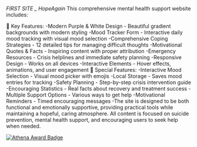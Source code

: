 *FIRST SITE _ HopeAgain*
This comprehensive mental health support website includes:

🌟 Key Features:
-Modern Purple & White Design - Beautiful gradient backgrounds with modern styling
-Mood Tracker Form - Interactive daily mood tracking with visual mood selection
-Comprehensive Coping Strategies - 12 detailed tips for managing difficult thoughts
-Motivational Quotes & Facts - Inspiring content with proper attribution
-Emergency Resources - Crisis helplines and immediate safety planning
-Responsive Design - Works on all devices
-Interactive Elements - Hover effects, animations, and user engagement
💜 Special Features:
-Interactive Mood Selection - Visual mood picker with emojis
-Local Storage - Saves mood entries for tracking
-Safety Planning - Step-by-step crisis intervention guide
-Encouraging Statistics - Real facts about recovery and treatment success
-Multiple Support Options - Various ways to get help
-Motivational Reminders - Timed encouraging messages
-The site is designed to be both functional and emotionally supportive, providing practical tools while maintaining a hopeful, caring atmosphere. All content is focused on suicide     prevention, mental health support, and encouraging users to seek help when needed.


[![Athena Award Badge](https://img.shields.io/endpoint?url=https%3A%2F%2Faward.athena.hackclub.com%2Fapi%2Fbadge)](https://award.athena.hackclub.com?utm_source=readme)

